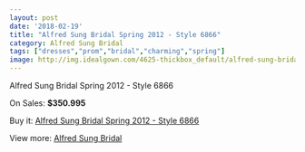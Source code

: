 ```yaml
---
layout: post
date: '2018-02-19'
title: "Alfred Sung Bridal Spring 2012 - Style 6866"
category: Alfred Sung Bridal
tags: ["dresses","prom","bridal","charming","spring"]
image: http://img.idealgown.com/4625-thickbox_default/alfred-sung-bridal-spring-2012-style-6866.jpg
---
```

Alfred Sung Bridal Spring 2012 - Style 6866

On Sales: **$350.995**
<a href="https://www.idealgown.com/en/alfred-sung-bridal/2076-alfred-sung-bridal-spring-2012-style-6866.html"><amp-img layout="responsive" width="600" height="600" src="//img.idealgown.com/4625-thickbox_default/alfred-sung-bridal-spring-2012-style-6866.jpg" alt="Alfred Sung Bridal Spring 2012 - Style 6866 0" /></a>

Buy it: [Alfred Sung Bridal Spring 2012 - Style 6866](https://www.idealgown.com/en/alfred-sung-bridal/2076-alfred-sung-bridal-spring-2012-style-6866.html "Alfred Sung Bridal Spring 2012 - Style 6866")

View more: [Alfred Sung Bridal](https://www.idealgown.com/en/30-alfred-sung-bridal "Alfred Sung Bridal")